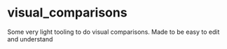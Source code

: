# visual_comparisons
Some very light tooling to do visual comparisons. Made to be easy to edit and understand
